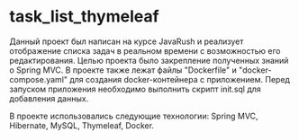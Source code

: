 # task_list_thymeleaf
Данный проект был написан на курсе JavaRush и реализует отображение списка задач в реальном времени с возможностью его редактирования. Целью проекта было закрепление полученных знаний о Spring MVC. В проекте также лежат файлы "Dockerfile" и "docker-compose.yaml" для создания docker-контейнера с приложением. Перед запуском приложения необходимо выполнить скрипт init.sql для добавления данных. 

В проекте использовались следующие технологии: Spring MVC, Hibernate, MySQL, Thymeleaf, Docker.
